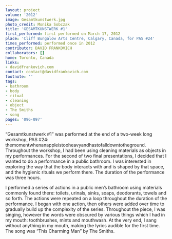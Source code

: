 ```yaml
---
layout: project
volume: '2012'
image: Gesamtkunstwerk.jpg
photo_credit: Monika Sobczak
title: 'GESAMTKUNSTWERK #1'
first_performed: first performed on March 17, 2012
place: 'Cliff Bungalow Arts Centre, Calgary, Canada, for PAS #24'
times_performed: performed once in 2012
contributor: DAVID FRANKOVICH
collaborators: []
home: Toronto, Canada
links:
- davidfrankovich.com
contact: contact@davidfrankovich.com
footnote: ''
tags:
- bathroom
- body
- ritual
- cleaning
- object
- The Smiths
- song
pages: '096-097'
---
```


“Gesamtkunstwerk #1” was performed at the end of a two-week long workshop, PAS #24: themomentwhenanappleistooheavyandhastofalldowntotheground. Throughout the workshop, I had been using cleaning materials as objects in my performances. For the second of two final presentations, I decided that I wanted to do a performance in a public bathroom. I was interested in exploring the way that the body interacts with and is shaped by that space, and the hygienic rituals we perform there. The duration of the performance was three hours.

I performed a series of actions in a public men’s bathroom using materials commonly found there: toilets, urinals, sinks, soaps, deodorants, towels and so forth. The actions were repeated on a loop throughout the duration of the performance. I began with one action, then others were added over time to gradually build up the complexity of the series. Throughout the piece, I was singing, however the words were obscured by various things which I had in my mouth: toothbrushes, mints and mouthwash. At the very end, I sang without anything in my mouth, making the lyrics audible for the first time. The song was “This Charming Man” by The Smiths.
